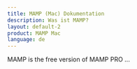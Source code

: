 ```yaml
---
title: MAMP (Mac) Dokumentation
description: Was ist MAMP?
layout: default-2
product: MAMP Mac
language: de
---
```


MAMP is the free version of MAMP PRO ... 
